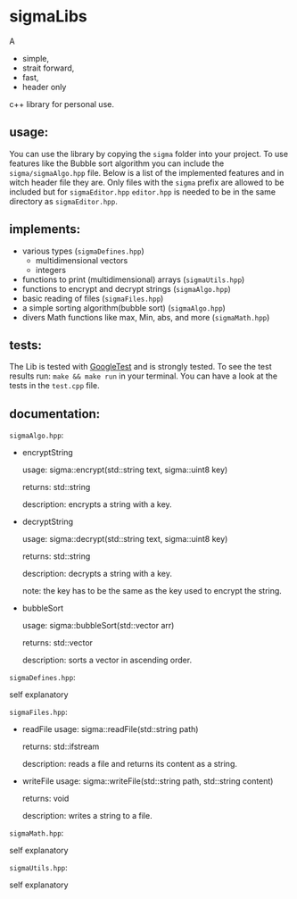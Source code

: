# sigmaLibs
A 
- simple,
- strait forward,
- fast,
- header only

c++ library for personal use.

## usage:
You can use the library by copying the `sigma` folder into your project.
To use features like the Bubble sort algorithm you can include the `sigma/sigmaAlgo.hpp`
file. Below is a list of the implemented features and in witch header file they are.
Only files with the `sigma` prefix are allowed to be included but for `sigmaEditor.hpp`
`editor.hpp` is needed to be in the same directory as `sigmaEditor.hpp`.

## implements:
- various types (`sigmaDefines.hpp`)
    - multidimensional vectors 
    - integers
- functions to print (multidimensional) arrays (`sigmaUtils.hpp`)
- functions to encrypt and decrypt strings (`sigmaAlgo.hpp`)
- basic reading of files (`sigmaFiles.hpp`)
- a simple sorting algorithm(bubble sort) (`sigmaAlgo.hpp`)
- divers Math functions like max, Min, abs, and more (`sigmaMath.hpp`)

## tests: 
The Lib is tested with [GoogleTest](https://github.com/google/googletest) 
and is strongly tested. To see the test results run: `make && make run` in
your terminal. You can have a look at the tests in the `test.cpp` file. 

## documentation:
`sigmaAlgo.hpp`:
- encryptString

    usage: sigma::encrypt(std::string text, sigma::uint8 key)

    returns: std::string

    description: encrypts a string with a key.

- decryptString

    usage: sigma::decrypt(std::string text, sigma::uint8 key)

    returns: std::string

    description: decrypts a string with a key.

    note: the key has to be the same as the key used to encrypt the string.

- bubbleSort

    usage: sigma::bubbleSort(std::vector arr)

    returns: std::vector 

    description: sorts a vector in ascending order.

`sigmaDefines.hpp`:

self explanatory

`sigmaFiles.hpp`:

- readFile
    usage: sigma::readFile(std::string path)

    returns: std::ifstream

    description: reads a file and returns its content as a string.

- writeFile
    usage: sigma::writeFile(std::string path, std::string content)

    returns: void

    description: writes a string to a file.

`sigmaMath.hpp`:

self explanatory

`sigmaUtils.hpp`:

self explanatory


